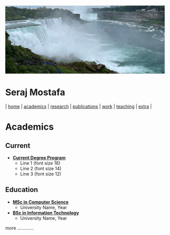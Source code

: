 ![Wallpaper](../images/wall.jpg)
<!-- images/wall.jpg -->

# Seraj Mostafa

| [home](README.md) | [academics](./markdowns/academics.md) | [research](./markdowns/projects.md) | [publications](./markdowns/publications.md) | [work](./markdowns/works.md) | [teaching](./markdowns/teaching.md) | [extra](./markdowns/extra.md) |

# Academics

## Current

- <u><b>Current Degree Program</b></u>
  - Line 1 (font size 16)
  - Line 2 (font size 14)
  - Line 3 (font size 12)

## Education

- <u><b>MSc in Computer Science</b></u>
  - University Name, Year
- <u><b>BSc in Information Technology</b></u>
  - University Name, Year

more .............
